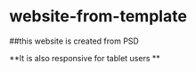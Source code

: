 # website-from-template

##this website is created from PSD

**It is also responsive for tablet users **
